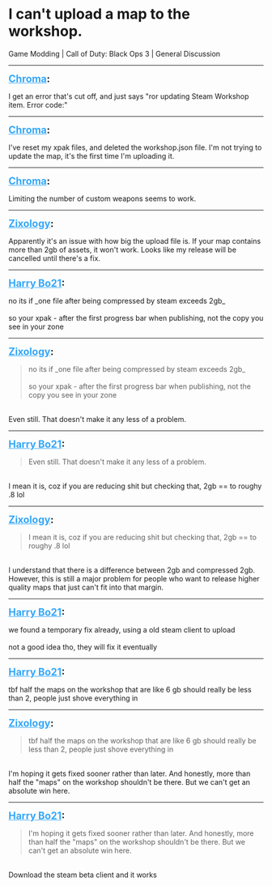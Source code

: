 # I can't upload a map to the workshop.
Game Modding | Call of Duty: Black Ops 3 | General Discussion

---
<strong style="font-size: 1.4em;"><span style="text-decoration: underline;text-decoration-color: #34a7f9;"><span style="color:#34a7f9;">Chroma</span></span>:</strong>

<p>I get an error that&#39;s cut off, and just says &quot;ror updating Steam Workshop item. Error code:&quot;</p>

---
<strong style="font-size: 1.4em;"><span style="text-decoration: underline;text-decoration-color: #34a7f9;"><span style="color:#34a7f9;">Chroma</span></span>:</strong>

<p>I&#39;ve reset my xpak files, and deleted the workshop.json file. I&#39;m not trying to update the map, it&#39;s the first time I&#39;m uploading it.</p>

---
<strong style="font-size: 1.4em;"><span style="text-decoration: underline;text-decoration-color: #34a7f9;"><span style="color:#34a7f9;">Chroma</span></span>:</strong>

<p>Limiting the number of custom weapons seems to work.</p>

---
<strong style="font-size: 1.4em;"><span style="text-decoration: underline;text-decoration-color: #34a7f9;"><span style="color:#34a7f9;">Zixology</span></span>:</strong>

<p>Apparently it&#39;s an issue with how big the upload file is. If your map contains more than 2gb of assets, it won&#39;t work. Looks like my release will be cancelled until there&#39;s a fix.</p>

---
<strong style="font-size: 1.4em;"><span style="text-decoration: underline;text-decoration-color: #34a7f9;"><span style="color:#34a7f9;">Harry Bo21</span></span>:</strong>

<p>no its if _one file after being compressed by steam exceeds 2gb_<br /><br />so your xpak - after the first progress bar when publishing, not the copy you see in your zone</p>

---
<strong style="font-size: 1.4em;"><span style="text-decoration: underline;text-decoration-color: #34a7f9;"><span style="color:#34a7f9;">Zixology</span></span>:</strong>

<p><blockquote>no its if _one file after being compressed by steam exceeds 2gb_<br /><br />so your xpak - after the first progress bar when publishing, not the copy you see in your zone<br /></blockquote><br />Even still. That doesn&#39;t make it any less of a problem.</p>

---
<strong style="font-size: 1.4em;"><span style="text-decoration: underline;text-decoration-color: #34a7f9;"><span style="color:#34a7f9;">Harry Bo21</span></span>:</strong>

<p><blockquote>Even still. That doesn&#39;t make it any less of a problem.<br /></blockquote><br />I mean it is, coz if you are reducing shit but checking that, 2gb == to roughy .8 lol</p>

---
<strong style="font-size: 1.4em;"><span style="text-decoration: underline;text-decoration-color: #34a7f9;"><span style="color:#34a7f9;">Zixology</span></span>:</strong>

<p><blockquote>I mean it is, coz if you are reducing shit but checking that, 2gb == to roughy .8 lol<br /></blockquote><br />I understand that there is a difference between 2gb and compressed 2gb. However, this is still a major problem for people who want to release higher quality maps that just can&#39;t fit into that margin.</p>

---
<strong style="font-size: 1.4em;"><span style="text-decoration: underline;text-decoration-color: #34a7f9;"><span style="color:#34a7f9;">Harry Bo21</span></span>:</strong>

<p>we found a temporary fix already, using a old steam client to upload<br /><br />not a good idea tho, they will fix it eventually</p>

---
<strong style="font-size: 1.4em;"><span style="text-decoration: underline;text-decoration-color: #34a7f9;"><span style="color:#34a7f9;">Harry Bo21</span></span>:</strong>

<p>tbf half the maps on the workshop that are like 6 gb should really be less than 2, people just shove everything in</p>

---
<strong style="font-size: 1.4em;"><span style="text-decoration: underline;text-decoration-color: #34a7f9;"><span style="color:#34a7f9;">Zixology</span></span>:</strong>

<p><blockquote>tbf half the maps on the workshop that are like 6 gb should really be less than 2, people just shove everything in<br /></blockquote><br />I&#39;m hoping it gets fixed sooner rather than later. And honestly, more than half the &quot;maps&quot; on the workshop shouldn&#39;t be there. But we can&#39;t get an absolute win here.</p>

---
<strong style="font-size: 1.4em;"><span style="text-decoration: underline;text-decoration-color: #34a7f9;"><span style="color:#34a7f9;">Harry Bo21</span></span>:</strong>

<p><blockquote>I&#39;m hoping it gets fixed sooner rather than later. And honestly, more than half the &quot;maps&quot; on the workshop shouldn&#39;t be there. But we can&#39;t get an absolute win here.<br /></blockquote><br />Download the steam beta client and it works</p>
